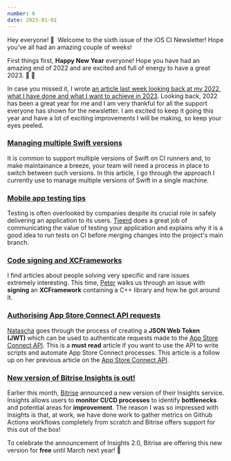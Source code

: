 ```yaml
---
number: 6
date: 2023-01-01
---
```


Hey everyone! 👋  Welcome to the sixth issue of the iOS CI Newsletter! Hope you’ve all had an amazing couple of weeks!

First things first, **Happy New Year** everyone! Hope you have had an amazing end of 2022 and are excited and full of energy to have a great 2023. 🍾 🎉

In case you missed it, I wrote [an article last week looking back at my 2022, what I have done and what I want to achieve in 2023](https://www.polpiella.dev/looking-back-at-my-2022). Looking back, 2022 has been a great year for me and I am very thankful for all the support everyone has shown for the newsletter. I am excited to keep it going this year and have a lot of exciting improvements I will be making, so keep your eyes peeled.

### [Managing multiple Swift versions](https://www.polpiella.dev/managing-multiple-swift-versions-locally/)

It is common to support multiple versions of Swift on CI runners and, to make maintainance a breeze, your team will need a process in place to switch between such versions. In this article, I go through the approach I currently use to manage multiple versions of Swift in a single machine.

### [Mobile app testing tips](https://swiftindepth.com/articles/mobile_testing_challenges/)

Testing is often overlooked by companies despite its crucial role in safely delivering an application to its users. [Tjeerd](https://twitter.com/tjeerdintveen) does a great job of communicating the value of testing your application and explains why it is a good idea to run tests on CI before merging changes into the project's main branch.

### [Code signing and XCFrameworks](https://mtldoc.com/swift/2022/12/23/xcframework-code-signing)

I find articles about people solving very specific and rare issues extremely interesting. This time, [Peter](https://twitter.com/petertretyakov) walks us through an issue with **signing** an **XCFramework** containing a C++ library and how he got around it.

### [Authorising App Store Connect API requests](https://tanaschita.com/20221226-authorizing-app-store-connect-api-requests/)

[Natascha](https://twitter.com/tanaschita) goes through the process of creating a **JSON Web Token (JWT)** which can be used to authenticate requests made to the [App Store Connect API](https://developer.apple.com/documentation/appstoreconnectapi). This is a **must read** article if you want to use the API to write scripts and automate App Store Connect processes. This article is a follow up on her previous article on the [App Store Connect API](https://tanaschita.com/20221128-app-store-connect-api-quide).

### [New version of Bitrise Insights is out!](https://bitrise.io/blog/post/insights-v2-is-here-and-heres-what-to-expect)

Earlier this month, [Bitrise](https://twitter.com/bitrise) announced a new version of their Insights service. Insights allows users to **monitor CI/CD processes** to identify **bottlenecks** and potential areas for **improvement**. The reason I was so impressed with Insights is that, at work, we have done work to gather metrics on Github Actions workflows completely from scratch and Bitrise offers support for this out of the box!

To celebrate the announcement of Insights 2.0, Bitrise are offering this new version for **free** until March next year! 🎉
